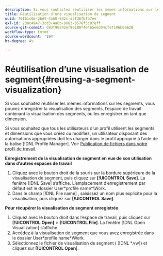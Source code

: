 ```yaml
---
description: Si vous souhaitez réutiliser les mêmes informations sur les segments, vous pouvez enregistrer la visualisation des segments, l’espace de travail contenant la visualisation des segments, ou les enregistrer en tant que dimension.
title: Réutilisation d’une visualisation de segment
uuid: 70161c0a-2bd9-4a60-842c-a3f36fbfb7ee
exl-id: 238c4947-3cd3-4a6b-9663-3576f5c07eff
source-git-commit: d9df90242ef96188f4e4b5e6d04cfef196b0a628
workflow-type: tm+mt
source-wordcount: '194'
ht-degree: 4%

---
```


# Réutilisation d’une visualisation de segment{#reusing-a-segment-visualization}

Si vous souhaitez réutiliser les mêmes informations sur les segments, vous pouvez enregistrer la visualisation des segments, l’espace de travail contenant la visualisation des segments, ou les enregistrer en tant que dimension.

Si vous souhaitez que tous les utilisateurs d’un profil utilisent les segments et dimensions que vous créez ou modifiez, un utilisateur disposant des autorisations appropriées doit les charger dans le profil approprié à l’aide de la balise [!DNL Profile Manager]. Voir [Publication de fichiers dans votre profil de travail](../../../../home/c-get-started/c-admin-intrf/c-prof-mgr/t-pub-files-wkg-prof.md#task-a0106e010c834d16bd60eef4721b6af9).

**Enregistrement de la visualisation de segment en vue de son utilisation dans d’autres espaces de travail**

1. Cliquez avec le bouton droit de la souris sur la bordure supérieure de la visualisation de segment, puis cliquez sur **[!UICONTROL Save]**. La fenêtre [!DNL Save] s’affiche. L’emplacement d’enregistrement par défaut est le dossier User\*profile name*\Work.
1. Dans le champ [!DNL File name] , saisissez un nom plus explicite pour la visualisation, puis cliquez sur **[!UICONTROL Save]**.

**Pour récupérer la visualisation de segment enregistrée**

1. Cliquez avec le bouton droit dans l’espace de travail, puis cliquez sur **[!UICONTROL Open]** > **[!UICONTROL File]**. La fenêtre [!DNL Open Visualization] s’affiche.
1. Accédez à la visualisation de segment que vous avez enregistrée dans le dossier User\*profile name*\Work.
1. Sélectionnez le fichier de visualisation de segment ( [!DNL *.vw]) et cliquez sur **[!UICONTROL Open]**.
